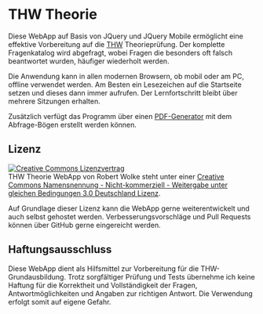 THW Theorie
===========

Diese WebApp auf Basis von JQuery und JQuery Mobile ermöglicht eine effektive Vorbereitung auf die [THW][1] Theorieprüfung. Der komplette Fragenkatalog wird abgefragt, wobei Fragen die besonders oft falsch beantwortet wurden, häufiger wiederholt werden. 

Die Anwendung kann in allen modernen Browsern, ob mobil oder am PC, offline verwendet werden. Am Besten ein Lesezeichen auf die Startseite setzen und dieses dann immer aufrufen. Der Lernfortschritt bleibt über mehrere Sitzungen erhalten. 

Zusätzlich verfügt das Programm über einen [PDF-Generator][4] mit dem Abfrage-Bögen erstellt werden können.

## Lizenz

<a rel="license" href="http://creativecommons.org/licenses/by-nc-sa/3.0/de/"><img alt="Creative Commons Lizenzvertrag" style="border-width:0" src="http://i.creativecommons.org/l/by-nc-sa/3.0/de/88x31.png" /></a>  
<span xmlns:dct="http://purl.org/dc/terms/" property="dct:title">THW Theorie WebApp</span> von <span xmlns:cc="http://creativecommons.org/ns#" property="cc:attributionName">Robert Wolke</span> steht unter einer <a rel="license" href="http://creativecommons.org/licenses/by-nc-sa/3.0/de/">Creative Commons Namensnennung - Nicht-kommerziell - Weitergabe unter gleichen Bedingungen 3.0 Deutschland Lizenz</a>. 

Auf Grundlage dieser Lizenz kann die WebApp gerne weiterentwickelt und auch selbst gehostet werden. Verbesserungsvorschläge und Pull Requests können über GitHub gerne eingereicht werden. 

## Haftungsausschluss

Diese WebApp dient als Hilfsmittel zur Vorbereitung für die THW-Grundausbildung. Trotz sorgfältiger Prüfung und Tests übernehme ich keine Haftung für die Korrektheit und Vollständigkeit der Fragen, Antwortmöglichkeiten und Angaben zur richtigen Antwort. Die Verwendung erfolgt somit auf eigene Gefahr. 

 [1]: http://www.thw.de/
 [2]: http://thw-theorie.de/
 [3]: https://github.com/rwolke/thw-theorie/blob/master/_helper/dl.php
 [4]: https://github.com/MrRio/jsPDF